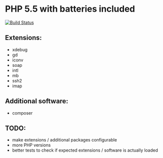 # PHP 5.5 with batteries included

[![Build Status](https://travis-ci.org/melkorm/php-5.5-cli-with-extensions.svg?branch=master)](https://travis-ci.org/melkorm/php-5.5-cli-with-extensions)

## Extensions:

 - xdebug
 - gd
 - iconv
 - soap
 - intl
 - mb
 - ssh2
 - imap

## Additional software:

 - composer

## TODO:
 
- make extensions / additional packages configurable
- more PHP versions
- better tests to check if expected extensions / software is actually loaded 
